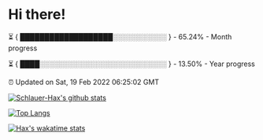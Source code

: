 # Hi there!

⏳ { ███████████████████░░░░░░░░░░░ } - 65.24% - Month progress

⏳ { ████░░░░░░░░░░░░░░░░░░░░░░░░░░ } - 13.50% - Year progress

⏰ Updated on Sat, 19 Feb 2022 06:25:02 GMT


[![Schlauer-Hax's github stats](https://github-readme-stats.vercel.app/api?username=Schlauer-Hax&show_icons=true&theme=dark&count_private=true)](https://github.com/Schlauer-Hax)


[![Top Langs](https://github-readme-stats.vercel.app/api/top-langs/?username=Schlauer-Hax&layout=compact&theme=dark)](https://github.com/Schlauer-Hax?tab=repositories)


[![Hax's wakatime stats](https://github-readme-stats.vercel.app/api/wakatime?username=Hax&theme=dark)](https://wakatime.com/@Hax)

